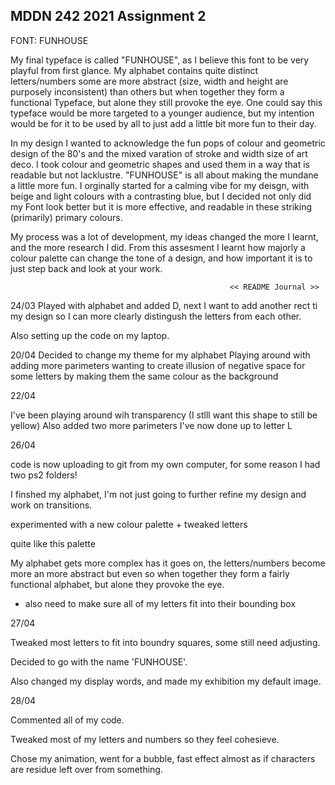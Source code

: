 ## MDDN 242 2021 Assignment 2

FONT: FUNHOUSE

My final typeface is called "FUNHOUSE", as I believe this font to be very playful from first glance.
My alphabet contains quite distinct letters/numbers some are more abstract (size, width and height are purposely inconsistent) than others but when together they form a functional Typeface, but alone they still provoke the eye. One could say this typeface would be more targeted to a younger audience, but my intention would be for it to be used by all to just add a little bit more fun to their day.

 In my design I wanted to acknowledge the fun pops of colour and geometric design of the 80's and the mixed varation of stroke and width size of art deco. I took colour and geometric shapes and used them in a way that is readable but not lacklustre. "FUNHOUSE" is all about making the mundane a little more fun.
 I orginally started for a calming vibe for my deisgn, with beige and light colours with a contrasting blue, but I decided not only did my Font look better but it is more effective, and readable in these striking (primarily) primary colours.

 My process was a lot of development, my ideas changed the more I learnt, and the more research I did.
 From this assesment I learnt how majorly a colour palette can change the tone of a design, and how important it is to just step back and look at your work.

                                                     << README Journal >>
 
24/03
Played with alphabet and added D, next I want to add another rect ti my design so I can more clearly distingush the letters from each other.

Also setting up the code on my laptop.

20/04
Decided to change my theme for my alphabet
Playing around with adding more parimeters
wanting to create illusion of negative space for some letters by making them the same colour as the background


22/04

I've been playing around wih transparency (I stlll want this shape to still be yellow)
Also added two more parimeters
I've now done up to letter L

26/04 

code is now uploading to git from my own computer, for some reason I had two ps2 folders!

I finshed my alphabet, I'm not just going to further refine my design and work on transitions.

experimented with a new colour palette + tweaked letters

quite like this palette

My alphabet gets more complex has it goes on, the letters/numbers become more an more abstract but even so when together they form a fairly functional alphabet, but alone they provoke the eye.

 - also need to make sure all of my letters fit into their bounding box

 27/04

 Tweaked most letters to fit into boundry squares, some still need adjusting.

 Decided to go with the name 'FUNHOUSE'.

 Also changed my display words, and made my exhibition my default image.

 28/04

 Commented all of my code.

 Tweaked most of my letters and numbers so they feel cohesieve. 

 Chose my animation, went for a bubble, fast effect almost as if characters are residue left over from something.